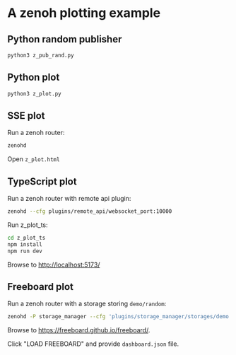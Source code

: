 # A zenoh plotting example

## Python random publisher

```bash
python3 z_pub_rand.py
```

## Python plot

```bash
python3 z_plot.py
```

## SSE plot

Run a zenoh router:

```bash
zenohd
```

Open `z_plot.html`

## TypeScript plot

Run a zenoh router with remote api plugin:

```bash
zenohd --cfg plugins/remote_api/websocket_port:10000
```

Run z_plot_ts:

```bash
cd z_plot_ts
npm install
npm run dev
```

Browse to <http://localhost:5173/>

## Freeboard plot

Run a zenoh router with a storage storing `demo/random`:

```bash
zenohd -P storage_manager --cfg 'plugins/storage_manager/storages/demo:{key_expr:"demo/random",volume:"memory",}'
```

Browse to <https://freeboard.github.io/freeboard/>.

Click "LOAD FREEBOARD" and provide `dashboard.json` file.
